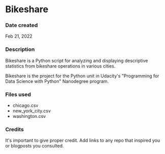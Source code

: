 # Bikeshare

### Date created
Feb 21, 2022

### Description
Bikeshare is a Python script for analyzing and displaying descriptive statistics from bikeshare operations in various cities.

Bikeshare is the project for the Python unit in Udacity's "Programming for Data Science with Python" Nanodegree program.

### Files used
* chicago.csv
* new_york_city.csv
* washington.csv

### Credits
It's important to give proper credit. Add links to any repo that inspired you or blogposts you consulted.
